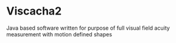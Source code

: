 # Viscacha2
Java based software written for purpose of full visual field acuity measurement with motion defined shapes
